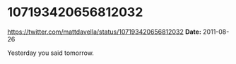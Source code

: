 # 107193420656812032
https://twitter.com/mattdavella/status/107193420656812032
**Date:** 2011-08-26

Yesterday you said tomorrow.
